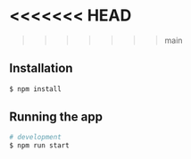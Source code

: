 <<<<<<< HEAD
=======

>>>>>>> main
## Installation

```bash
$ npm install
```

## Running the app

```bash
# development
$ npm run start

